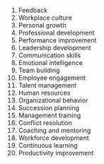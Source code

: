 1. Feedback
2. Workplace culture
3. Personal growth
4. Professional development
5. Performance improvement
6. Leadership development
7. Communication skills
8. Emotional intelligence
9. Team building
10. Employee engagement
11. Talent management
12. Human resources
13. Organizational behavior
14. Succession planning
15. Management training
16. Conflict resolution
17. Coaching and mentoring
18. Workforce development
19. Continuous learning
20. Productivity improvement
